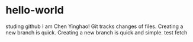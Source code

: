 # hello-world
studing github
I am Chen Yinghao!
Git tracks changes of files.
Creating a new branch is quick.
Creating a new branch is quick and simple.
test fetch


